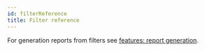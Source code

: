 ```yaml
---
id: filterReference
title: Filter reference
---
```


For generation reports from filters see [features: report generation](reports.md).
<!-- This is a link to an [external page.](http://www.example.com/) -->
